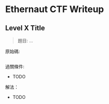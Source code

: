 # Ethernaut CTF Writeup

## Level X Title

> 題目: ...

原始碼:
```

```

過關條件: 

- TODO

解法：

- TODO

```

```